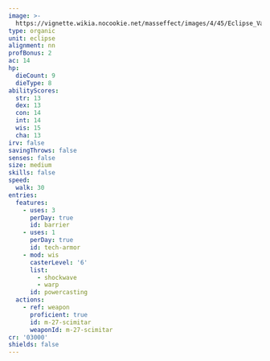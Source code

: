 ```yaml
---
image: >-
  https://vignette.wikia.nocookie.net/masseffect/images/4/45/Eclipse_Vanguard.png/revision/latest?cb=20100624033844
type: organic
unit: eclipse
alignment: nn
profBonus: 2
ac: 14
hp:
  dieCount: 9
  dieType: 8
abilityScores:
  str: 13
  dex: 13
  con: 14
  int: 14
  wis: 15
  cha: 13
irv: false
savingThrows: false
senses: false
size: medium
skills: false
speed:
  walk: 30
entries:
  features:
    - uses: 3
      perDay: true
      id: barrier
    - uses: 1
      perDay: true
      id: tech-armor
    - mod: wis
      casterLevel: '6'
      list:
        - shockwave
        - warp
      id: powercasting
  actions:
    - ref: weapon
      proficient: true
      id: m-27-scimitar
      weaponId: m-27-scimitar
cr: '03000'
shields: false
---
```

